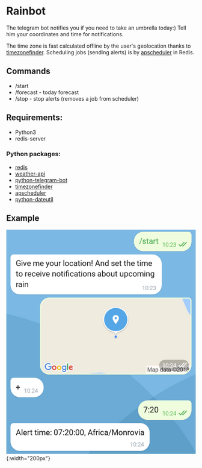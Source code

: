 # Rainbot
The telegram bot notifies you if you need to take an umbrella today:) Tell him your coordinates and time for notifications.

The time zone is fast calculated offline by the user's geolocation thanks to [timezonefinder](https://github.com/MrMinimal64/timezonefinder). Scheduling jobs (sending alerts) is by [apscheduler](https://github.com/agronholm/apscheduler) in Redis.

## Commands
- /start
- /forecast - today forecast
- /stop - stop alerts (removes a job from scheduler)

## Requirements:
- Python3
- redis-server

### Python packages:
- [redis](https://github.com/andymccurdy/redis-py)
- [weather-api](https://github.com/AnthonyBloomer/weather-api)
- [python-telegram-bot](https://github.com/python-telegram-bot/python-telegram-bot)
- [timezonefinder](https://github.com/MrMinimal64/timezonefinder)
- [apscheduler](https://github.com/agronholm/apscheduler)
- [python-dateutil](https://github.com/dateutil/dateutil/)

## Example
![rainbot imgage](https://github.com/noisywiz/rainbot/blob/master/image.png){:width="200px"}
